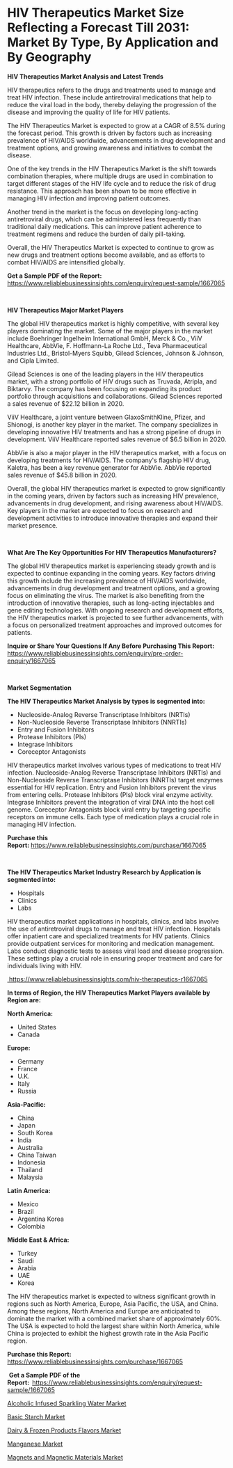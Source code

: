 <p><h1>HIV Therapeutics Market Size Reflecting a Forecast Till 2031: Market By Type, By Application and By Geography</h1></p><p><strong>HIV Therapeutics Market Analysis and Latest Trends</strong></p>
<p><p>HIV therapeutics refers to the drugs and treatments used to manage and treat HIV infection. These include antiretroviral medications that help to reduce the viral load in the body, thereby delaying the progression of the disease and improving the quality of life for HIV patients.</p><p>The HIV Therapeutics Market is expected to grow at a CAGR of 8.5% during the forecast period. This growth is driven by factors such as increasing prevalence of HIV/AIDS worldwide, advancements in drug development and treatment options, and growing awareness and initiatives to combat the disease.</p><p>One of the key trends in the HIV Therapeutics Market is the shift towards combination therapies, where multiple drugs are used in combination to target different stages of the HIV life cycle and to reduce the risk of drug resistance. This approach has been shown to be more effective in managing HIV infection and improving patient outcomes.</p><p>Another trend in the market is the focus on developing long-acting antiretroviral drugs, which can be administered less frequently than traditional daily medications. This can improve patient adherence to treatment regimens and reduce the burden of daily pill-taking.</p><p>Overall, the HIV Therapeutics Market is expected to continue to grow as new drugs and treatment options become available, and as efforts to combat HIV/AIDS are intensified globally.</p></p>
<p><strong>Get a Sample PDF of the Report:&nbsp;</strong> <a href="https://www.reliablebusinessinsights.com/enquiry/request-sample/1667065">https://www.reliablebusinessinsights.com/enquiry/request-sample/1667065</a></p>
<p>&nbsp;</p>
<p><strong>HIV Therapeutics Major Market Players</strong></p>
<p><p>The global HIV therapeutics market is highly competitive, with several key players dominating the market. Some of the major players in the market include Boehringer Ingelheim International GmbH, Merck & Co., ViiV Healthcare, AbbVie, F. Hoffmann-La Roche Ltd., Teva Pharmaceutical Industries Ltd., Bristol-Myers Squibb, Gilead Sciences, Johnson & Johnson, and Cipla Limited.</p><p>Gilead Sciences is one of the leading players in the HIV therapeutics market, with a strong portfolio of HIV drugs such as Truvada, Atripla, and Biktarvy. The company has been focusing on expanding its product portfolio through acquisitions and collaborations. Gilead Sciences reported a sales revenue of $22.12 billion in 2020.</p><p>ViiV Healthcare, a joint venture between GlaxoSmithKline, Pfizer, and Shionogi, is another key player in the market. The company specializes in developing innovative HIV treatments and has a strong pipeline of drugs in development. ViiV Healthcare reported sales revenue of $6.5 billion in 2020.</p><p>AbbVie is also a major player in the HIV therapeutics market, with a focus on developing treatments for HIV/AIDS. The company's flagship HIV drug, Kaletra, has been a key revenue generator for AbbVie. AbbVie reported sales revenue of $45.8 billion in 2020.</p><p>Overall, the global HIV therapeutics market is expected to grow significantly in the coming years, driven by factors such as increasing HIV prevalence, advancements in drug development, and rising awareness about HIV/AIDS. Key players in the market are expected to focus on research and development activities to introduce innovative therapies and expand their market presence.</p></p>
<p>&nbsp;</p>
<p><strong>What Are The Key Opportunities For HIV Therapeutics Manufacturers?</strong></p>
<p><p>The global HIV therapeutics market is experiencing steady growth and is expected to continue expanding in the coming years. Key factors driving this growth include the increasing prevalence of HIV/AIDS worldwide, advancements in drug development and treatment options, and a growing focus on eliminating the virus. The market is also benefiting from the introduction of innovative therapies, such as long-acting injectables and gene editing technologies. With ongoing research and development efforts, the HIV therapeutics market is projected to see further advancements, with a focus on personalized treatment approaches and improved outcomes for patients.</p></p>
<p><strong>Inquire or Share Your Questions If Any Before Purchasing This Report:</strong> <a href="https://www.reliablebusinessinsights.com/enquiry/pre-order-enquiry/1667065">https://www.reliablebusinessinsights.com/enquiry/pre-order-enquiry/1667065</a></p>
<p>&nbsp;</p>
<p><strong>Market Segmentation</strong></p>
<p><strong>The HIV Therapeutics Market Analysis by types is segmented into:</strong></p>
<p><ul><li>Nucleoside-Analog Reverse Transcriptase Inhibitors (NRTIs)</li><li>Non-Nucleoside Reverse Transcriptase Inhibitors (NNRTIs)</li><li>Entry and Fusion Inhibitors</li><li>Protease Inhibitors (PIs)</li><li>Integrase Inhibitors</li><li>Coreceptor Antagonists</li></ul></p>
<p><p>HIV therapeutics market involves various types of medications to treat HIV infection. Nucleoside-Analog Reverse Transcriptase Inhibitors (NRTIs) and Non-Nucleoside Reverse Transcriptase Inhibitors (NNRTIs) target enzymes essential for HIV replication. Entry and Fusion Inhibitors prevent the virus from entering cells. Protease Inhibitors (PIs) block viral enzyme activity. Integrase Inhibitors prevent the integration of viral DNA into the host cell genome. Coreceptor Antagonists block viral entry by targeting specific receptors on immune cells. Each type of medication plays a crucial role in managing HIV infection.</p></p>
<p><strong>Purchase this Report:&nbsp;</strong><a href="https://www.reliablebusinessinsights.com/purchase/1667065">https://www.reliablebusinessinsights.com/purchase/1667065</a></p>
<p>&nbsp;</p>
<p><strong>The HIV Therapeutics Market Industry Research by Application is segmented into:</strong></p>
<p><ul><li>Hospitals</li><li>Clinics</li><li>Labs</li></ul></p>
<p><p>HIV therapeutics market applications in hospitals, clinics, and labs involve the use of antiretroviral drugs to manage and treat HIV infection. Hospitals offer inpatient care and specialized treatments for HIV patients. Clinics provide outpatient services for monitoring and medication management. Labs conduct diagnostic tests to assess viral load and disease progression. These settings play a crucial role in ensuring proper treatment and care for individuals living with HIV.</p></p>
<p><a href="https://www.reliablebusinessinsights.com/hiv-therapeutics-r1667065">&nbsp;https://www.reliablebusinessinsights.com/hiv-therapeutics-r1667065</a></p>
<p><strong>In terms of Region, the HIV Therapeutics Market Players available by Region are:</strong></p>
<p>
    <p> <strong> North America: </strong>
        <ul>
            <li>United States</li>
            <li>Canada</li>
        </ul>
        </p> 
    <p> <strong> Europe: </strong>
        <ul>
            <li>Germany</li>
            <li>France</li>
            <li>U.K.</li>
            <li>Italy</li>
            <li>Russia</li>
        </ul>
        </p> 
    <p> <strong> Asia-Pacific: </strong>
        <ul>
            <li>China</li>
            <li>Japan</li>
            <li>South Korea</li>
            <li>India</li>
            <li>Australia</li>
            <li>China Taiwan</li>
            <li>Indonesia</li>
            <li>Thailand</li>
            <li>Malaysia</li>
        </ul>
        </p> 
    <p> <strong> Latin America: </strong>
        <ul>
            <li>Mexico</li>
            <li>Brazil</li>
            <li>Argentina Korea</li>
            <li>Colombia</li>
        </ul>
        </p> 
    <p> <strong> Middle East & Africa: </strong>
        <ul>
            <li>Turkey</li>
            <li>Saudi</li>
            <li>Arabia</li>
            <li>UAE</li>
            <li>Korea</li>
        </ul>
    </p>
    </p>
<p><p>The HIV therapeutics market is expected to witness significant growth in regions such as North America, Europe, Asia Pacific, the USA, and China. Among these regions, North America and Europe are anticipated to dominate the market with a combined market share of approximately 60%. The USA is expected to hold the largest share within North America, while China is projected to exhibit the highest growth rate in the Asia Pacific region.</p></p>
<p><strong>Purchase this Report: </strong><a href="https://www.reliablebusinessinsights.com/purchase/1667065">https://www.reliablebusinessinsights.com/purchase/1667065</a></p>
<p>&nbsp;<strong>Get a Sample PDF of the Report:&nbsp;&nbsp;</strong><a href="https://www.reliablebusinessinsights.com/enquiry/request-sample/1667065">https://www.reliablebusinessinsights.com/enquiry/request-sample/1667065</a></p>
<p><strong></strong></p>
<p><p><a href="https://medium.com/@leneciacharles/alcoholic-infused-sparkling-water-market-outlook-and-forecast-from-2024-to-2031-1b9e5777e508">Alcoholic Infused Sparkling Water Market</a></p><p><a href="https://medium.com/@chellamarie1961/basic-starch-market-size-share-analysis-growth-trends-forecasts-2024-2031-808f49ea9945">Basic Starch Market</a></p><p><a href="https://medium.com/@kaitlynkristyfj13/strategic-insights-into-global-dairy-frozen-products-flavors-market-trends-2024-2031-covered-9894918de9d3">Dairy & Frozen Products Flavors Market</a></p><p><a href="https://github.com/dmmanir420/Market-Research-Report-List-2/blob/main/manganese-market.md">Manganese Market</a></p><p><a href="https://github.com/susanjprice2023/Market-Research-Report-List-2/blob/main/magnets-and-magnetic-materials-market.md">Magnets and Magnetic Materials Market</a></p></p>